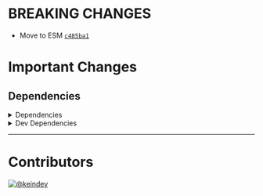 # BREAKING CHANGES

- Move to ESM [`c485ba1`](https://github.com/tagproject/ts-package-shared-config/commit/c485ba1b13c51a26ba0faedf995809db0fa1e640)

# Important Changes

## Dependencies

<details>
<summary>Dependencies</summary>

- Bumped **[standard-shared-config](https://www.npmjs.com/package/standard-shared-config/v/3.0.2)** from `2.2.2` to `3.0.2`

</details>

<details>
<summary>Dev Dependencies</summary>

- Bumped **[changelog-guru](https://www.npmjs.com/package/changelog-guru/v/3.0.1)** from `2.3.1` to `3.0.1`

</details>

---

# Contributors

[![@keindev](https://avatars.githubusercontent.com/u/4527292?v=4&s=40)](https://github.com/keindev)
